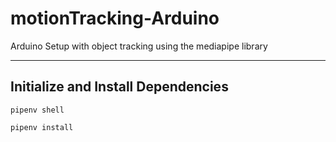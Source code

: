 # motionTracking-Arduino
Arduino Setup with object tracking using the mediapipe library

---

## Initialize and Install Dependencies
`pipenv shell`

`pipenv install`
